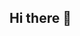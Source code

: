 ## Hi there 👋

<!--
**endarkX/endarkX** is a ✨ _special_ ✨ repository because its `README.md` (this file) appears on your GitHub profile.

Here are some ideas to get you started:

-> Hi there, I am Kendra Pokhrel. From Dharan, Sunsari, Nepal. Studying in [IOE, Purwanchal Campus](https://www.ioepc.edu.np/).
-> Currently pusruing Bachelors in Electronics, Information and Communication Engineering.
-> I have started showing some interest in Reverse Engineering hardware and am learning and making my way into it.
-->
